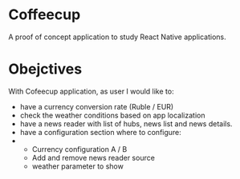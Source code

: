 # Coffeecup
A proof of concept application to study React Native applications.

# Obejctives
With Cofeecup application, as user I would like to:
<ul>
<li> have a currency conversion rate (Ruble / EUR)</li>

<li> check the weather conditions based on app localization</li>
<li> have a news reader with list of hubs, news list and news details. </li>
 <li>have  a configuration section where to configure:</li>
 <li>
 <ul>
    <li> Currency configuration A / B
    <li> Add and remove news reader source
    <li> weather parameter to show
</ul>
</li>
<ul>    
    

